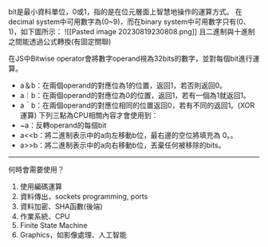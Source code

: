 bit是最小資料單位，0或1，指的是在位元層面上智慧地操作的運算方式。
在decimal system中可用數字為(0~9)，而在binary system中可用數字只有(0、1)，如下圖所示：
![[Pasted image 20230819230808.png]]
且二進制與十進制之間能透過公式轉換(有固定關聯)

在JS中Bitwise operator會將數字operand視為32bits的數字，並對每個bit進行運算。
- a＆b：在兩個operand的對應位為1的位置，返回1，若否則返回0。
- a｜b：在兩個operand的對應位為0的位置，返回1，若有一個為1就返回1。
- a＾b：在兩個operand的對應位相同的位置返回0，若有不同的返回1。(XOR運算)
下列三點為CPU相關內容才會使用到：
- ~a：反轉operand的每個bit
- a<<b：將二進制表示中的a向左移動b位，最右邊的空位將填充為 0。。
- a>>b：將二進制表示中的a向右移動b位，丟棄任何被移除的bits。
---
何時會需要使用？
1. 使用編碼運算
2. 資料傳出，sockets programming, ports
3. 資料加密、SHA函數(後端)
4. 作業系統、CPU
5. Finite State Machine
6. Graphics，如影像處理、人工智能